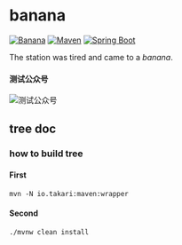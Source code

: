 # banana
[![Banana](https://img.shields.io/badge/banana-0.0.1--SNAPSHOT-yellow.svg)]()
[![Maven](https://img.shields.io/badge/maven-4.0.0-green.svg)]()
[![Spring Boot](https://img.shields.io/badge/spring--boot-1.5.7-brightgreen.svg)]()

The station was tired and came to a *banana*.

####  测试公众号
![测试公众号](http://omw8jrf5x.bkt.clouddn.com/small.png)

## tree doc

### how to build **tree**

#### First
```
mvn -N io.takari:maven:wrapper
```
#### Second
```
./mvnw clean install
```




